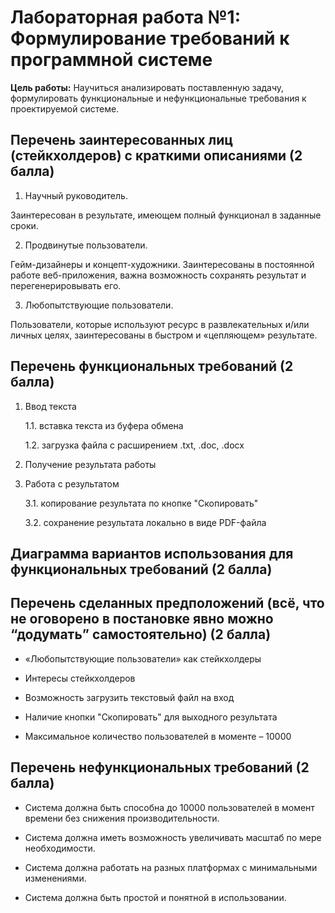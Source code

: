 # Лабораторная работа №1: Формулирование требований к программной системе

**Цель работы:** Научиться анализировать поставленную задачу, формулировать функциональные и нефункциональные требования к проектируемой системе.

## Перечень заинтересованных лиц (стейкхолдеров) с краткими описаниями (2 балла)
1.	Научный руководитель.
   
Заинтересован в результате, имеющем полный функционал в заданные сроки.

2.	Продвинутые пользователи.
   
Гейм-дизайнеры и концепт-художники. Заинтересованы в постоянной работе веб-приложения, важна возможность сохранять результат и перегенерировывать его.

3.	Любопытствующие пользователи.
   
Пользователи, которые используют ресурс в развлекательных и/или личных целях, заинтересованы в быстром и «цепляющем» результате.
## Перечень функциональных требований (2 балла)
1.  Ввод текста

    1.1. вставка текста из буфера обмена
    
    1.2. загрузка файла с расширением .txt, .doc, .docx
    
2.  Получение результата работы

3.  Работа с результатом
   
    3.1. копирование результата по кнопке "Скопировать"
    
    3.2. сохранение результата локально в виде PDF-файла

## Диаграмма вариантов использования для функциональных требований (2 балла)

## Перечень сделанных предположений (всё, что не оговорено в постановке явно можно “додумать” самостоятельно) (2 балла)
- «Любопытствующие пользователи» как стейкхолдеры

- Интересы стейкхолдеров
  
- Возможность загрузить текстовый файл на вход

- Наличие кнопки "Скопировать" для выходного результата
  
- Максимальное количество пользователей в моменте – 10000


## Перечень нефункциональных требований (2 балла)
- Система должна быть способна до 10000 пользователей в момент времени без снижения производительности.

- Система должна иметь возможность увеличивать масштаб по мере необходимости.

- Система должна работать на разных платформах с минимальными изменениями.

- Система должна быть простой и понятной в использовании.
